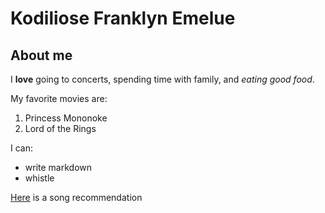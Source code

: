 # Kodiliose Franklyn Emelue

## About me

I **love** going to concerts, spending time with family, and *eating good food*.

My favorite movies are:
1. Princess Mononoke
2. Lord of the Rings

I can:
- write markdown
- whistle

[Here](https://youtu.be/oucTu-2SmZs?si=vmJKXE33s9Ok90-s) is a song recommendation

